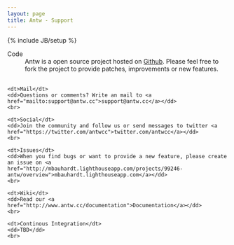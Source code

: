 ```yaml
---
layout: page
title: Antw - Support
---
```

{% include JB/setup %}

<dl class="dl-horizontal">
	<dt>Code</dt>
	<dd>Antw is a open source project hosted on <a href="https://github.com/mbauhardt/antw">Github</a>. Please feel free to fork the project to provide patches, improvements or new features.</dd>
	<br>

	<dt>Mail</dt>
	<dd>Questions or comments? Write an mail to <a href="mailto:support@antw.cc">support@antw.cc</a></dd>
	<br>

	<dt>Social</dt>
	<dd>Join the community and follow us or send messages to twitter <a href="https://twitter.com/antwcc">twitter.com/antwcc</a></dd>
	<br>

	<dt>Issues</dt>
	<dd>When you find bugs or want to provide a new feature, please create an issue on <a href="http://mbauhardt.lighthouseapp.com/projects/99246-antw/overview">mbauhardt.lighthouseapp.com</a></dd>
	<br>

	<dt>Wiki</dt>
	<dd>Read our <a href="http://www.antw.cc/documentation">Documentation</a></dd>
	<br>

	<dt>Continous Integration</dt>
	<dd>TBD</dd>
	<br>
</dl>
